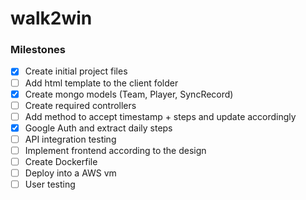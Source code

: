 # walk2win

### Milestones

- [x] Create initial project files
- [ ] Add html template to the client folder
- [x] Create mongo models (Team, Player, SyncRecord)
- [ ] Create required controllers 
- [ ] Add method to accept timestamp + steps and update accordingly 
- [x] Google Auth and extract daily steps 
- [ ] API integration testing
- [ ] Implement frontend according to the design
- [ ] Create Dockerfile
- [ ] Deploy into a AWS vm
- [ ] User testing

